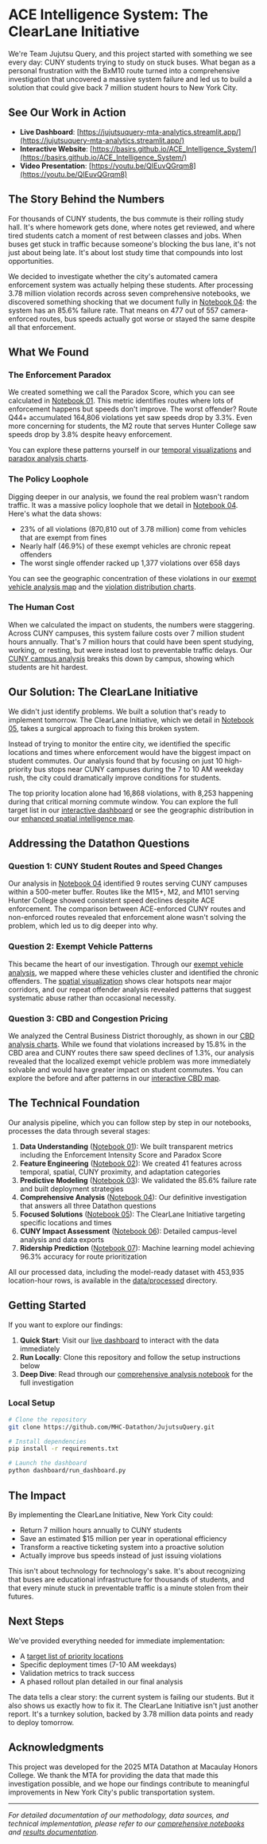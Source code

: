 # ACE Intelligence System: The ClearLane Initiative

We're Team Jujutsu Query, and this project started with something we see every day: CUNY students trying to study on stuck buses. What began as a personal frustration with the BxM10 route turned into a comprehensive investigation that uncovered a massive system failure and led us to build a solution that could give back 7 million student hours to New York City.

## See Our Work in Action

- **Live Dashboard**: [https://jujutsuquery-mta-analytics.streamlit.app/](https://jujutsuquery-mta-analytics.streamlit.app/)
- **Interactive Website**: [https://basirs.github.io/ACE_Intelligence_System/](https://basirs.github.io/ACE_Intelligence_System/)
- **Video Presentation**: [https://youtu.be/QIEuvQGrqm8](https://youtu.be/QIEuvQGrqm8)

## The Story Behind the Numbers

For thousands of CUNY students, the bus commute is their rolling study hall. It's where homework gets done, where notes get reviewed, and where tired students catch a moment of rest between classes and jobs. When buses get stuck in traffic because someone's blocking the bus lane, it's not just about being late. It's about lost study time that compounds into lost opportunities.

We decided to investigate whether the city's automated camera enforcement system was actually helping these students. After processing 3.78 million violation records across seven comprehensive notebooks, we discovered something shocking that we document fully in [Notebook 04](notebooks/04_final_complete_analysis.ipynb): the system has an 85.6% failure rate. That means on 477 out of 557 camera-enforced routes, bus speeds actually got worse or stayed the same despite all that enforcement.

## What We Found

### The Enforcement Paradox

We created something we call the Paradox Score, which you can see calculated in [Notebook 01](notebooks/01_understanding_the_pipeline.ipynb). This metric identifies routes where lots of enforcement happens but speeds don't improve. The worst offender? Route Q44+ accumulated 164,806 violations yet saw speeds drop by 3.3%. Even more concerning for students, the M2 route that serves Hunter College saw speeds drop by 3.8% despite heavy enforcement.

You can explore these patterns yourself in our [temporal visualizations](plots/temporal_patterns.png) and [paradox analysis charts](plots/paradox_by_period_top_routes.png).

### The Policy Loophole

Digging deeper in our analysis, we found the real problem wasn't random traffic. It was a massive policy loophole that we detail in [Notebook 04](notebooks/04_final_complete_analysis.ipynb). Here's what the data shows:

- 23% of all violations (870,810 out of 3.78 million) come from vehicles that are exempt from fines
- Nearly half (46.9%) of these exempt vehicles are chronic repeat offenders
- The worst single offender racked up 1,377 violations over 658 days

You can see the geographic concentration of these violations in our [exempt vehicle analysis map](plots/exempt_spatial_scatter.html) and the [violation distribution charts](plots/exempt_vehicle_analysis.png).

### The Human Cost

When we calculated the impact on students, the numbers were staggering. Across CUNY campuses, this system failure costs over 7 million student hours annually. That's 7 million hours that could have been spent studying, working, or resting, but were instead lost to preventable traffic delays. Our [CUNY campus analysis](plots/cuny_campus_analysis.png) breaks this down by campus, showing which students are hit hardest.

## Our Solution: The ClearLane Initiative

We didn't just identify problems. We built a solution that's ready to implement tomorrow. The ClearLane Initiative, which we detail in [Notebook 05](notebooks/05_focused_analysis.ipynb), takes a surgical approach to fixing this broken system.

Instead of trying to monitor the entire city, we identified the specific locations and times where enforcement would have the biggest impact on student commutes. Our analysis found that by focusing on just 10 high-priority bus stops near CUNY campuses during the 7 to 10 AM weekday rush, the city could dramatically improve conditions for students.

The top priority location alone had 16,868 violations, with 8,253 happening during that critical morning commute window. You can explore the full target list in our [interactive dashboard](https://jujutsuquery-mta-analytics.streamlit.app/) or see the geographic distribution in our [enhanced spatial intelligence map](plots/enhanced_spatial_intelligence_map.html).

## Addressing the Datathon Questions

### Question 1: CUNY Student Routes and Speed Changes

Our analysis in [Notebook 04](notebooks/04_final_complete_analysis.ipynb) identified 9 routes serving CUNY campuses within a 500-meter buffer. Routes like the M15+, M2, and M101 serving Hunter College showed consistent speed declines despite ACE enforcement. The comparison between ACE-enforced CUNY routes and non-enforced routes revealed that enforcement alone wasn't solving the problem, which led us to dig deeper into why.

### Question 2: Exempt Vehicle Patterns

This became the heart of our investigation. Through our [exempt vehicle analysis](notebooks/04_final_complete_analysis.ipynb), we mapped where these vehicles cluster and identified the chronic offenders. The [spatial visualization](plots/exempt_spatial_scatter.html) shows clear hotspots near major corridors, and our repeat offender analysis revealed patterns that suggest systematic abuse rather than occasional necessity.

### Question 3: CBD and Congestion Pricing

We analyzed the Central Business District thoroughly, as shown in our [CBD analysis charts](plots/cbd_congestion_pricing_analysis.png). While we found that violations increased by 15.8% in the CBD area and CUNY routes there saw speed declines of 1.3%, our analysis revealed that the localized exempt vehicle problem was more immediately solvable and would have greater impact on student commutes. You can explore the before and after patterns in our [interactive CBD map](plots/cbd_congestion_pricing_map.html).

## The Technical Foundation

Our analysis pipeline, which you can follow step by step in our notebooks, processes the data through several stages:

1. **Data Understanding** ([Notebook 01](notebooks/01_understanding_the_pipeline.ipynb)): We built transparent metrics including the Enforcement Intensity Score and Paradox Score
2. **Feature Engineering** ([Notebook 02](notebooks/02_feature_engineering.ipynb)): We created 41 features across temporal, spatial, CUNY proximity, and adaptation categories
3. **Predictive Modeling** ([Notebook 03](notebooks/03_continued_predictive_story.ipynb)): We validated the 85.6% failure rate and built deployment strategies
4. **Comprehensive Analysis** ([Notebook 04](notebooks/04_final_complete_analysis.ipynb)): Our definitive investigation that answers all three Datathon questions
5. **Focused Solutions** ([Notebook 05](notebooks/05_focused_analysis.ipynb)): The ClearLane Initiative targeting specific locations and times
6. **CUNY Impact Assessment** ([Notebook 06](notebooks/06_csv_generation.ipynb)): Detailed campus-level analysis and data exports
7. **Ridership Prediction** ([Notebook 07](notebooks/07_bus_ridership_prediction.ipynb)): Machine learning model achieving 96.3% accuracy for route prioritization

All our processed data, including the model-ready dataset with 453,935 location-hour rows, is available in the [data/processed](data/processed/) directory.

## Getting Started

If you want to explore our findings:

1. **Quick Start**: Visit our [live dashboard](https://jujutsuquery-mta-analytics.streamlit.app/) to interact with the data immediately
2. **Run Locally**: Clone this repository and follow the setup instructions below
3. **Deep Dive**: Read through our [comprehensive analysis notebook](notebooks/04_final_complete_analysis.ipynb) for the full investigation

### Local Setup

```bash
# Clone the repository
git clone https://github.com/MHC-Datathon/JujutsuQuery.git

# Install dependencies
pip install -r requirements.txt

# Launch the dashboard
python dashboard/run_dashboard.py
```

## The Impact

By implementing the ClearLane Initiative, New York City could:
- Return 7 million hours annually to CUNY students
- Save an estimated $15 million per year in operational efficiency
- Transform a reactive ticketing system into a proactive solution
- Actually improve bus speeds instead of just issuing violations

This isn't about technology for technology's sake. It's about recognizing that buses are educational infrastructure for thousands of students, and that every minute stuck in preventable traffic is a minute stolen from their futures.

## Next Steps

We've provided everything needed for immediate implementation:
- A [target list of priority locations](data/processed/clear_lane_target_list.csv)
- Specific deployment times (7-10 AM weekdays)
- Validation metrics to track success
- A phased rollout plan detailed in our final analysis

The data tells a clear story: the current system is failing our students. But it also shows us exactly how to fix it. The ClearLane Initiative isn't just another report. It's a turnkey solution, backed by 3.78 million data points and ready to deploy tomorrow.

## Acknowledgments

This project was developed for the 2025 MTA Datathon at Macaulay Honors College. We thank the MTA for providing the data that made this investigation possible, and we hope our findings contribute to meaningful improvements in New York City's public transportation system.

---

*For detailed documentation of our methodology, data sources, and technical implementation, please refer to our [comprehensive notebooks](notebooks/) and [results documentation](results/txt/).*
